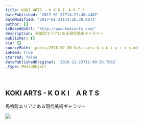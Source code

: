 ```yaml
---
title: KOKI ARTS - K O K I　A R T S
datePublished: '2017-01-31T14:27:48.448Z'
dateModified: '2017-01-31T14:26:38.007Z'
author: []
isBasedOnUrl: 'http://www.kokiarts.com/'
description: 馬喰町エリアにある現代美術ギャラリー
publisher: {}
via: {}
sourcePath: _posts/2016-07-30-koki-arts-k-o-k-i-a-r-t-s.md
inFeed: true
starred: false
datePublishedOriginal: '2016-11-23T11:40:26.786Z'
_type: MediaObject

---
```

<article style=""><h1>KOKI ARTS - K O K I　A R T S</h1><p>馬喰町エリアにある現代美術ギャラリー</p><img src="https://image.jimcdn.com/app/cms/image/transf/dimension=567x10000:format=jpg/path/s3722126317569750/image/i3a2064b21141aa07/version/1468254137/image.jpg" /></article>